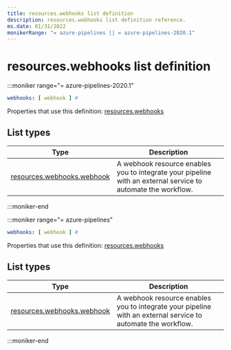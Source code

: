 ```yaml
---
title: resources.webhooks list definition
description: resources.webhooks list definition reference.
ms.date: 01/31/2022
monikerRange: "= azure-pipelines || = azure-pipelines-2020.1"
---
```


# resources.webhooks list definition


:::moniker range="= azure-pipelines-2020.1"

<!-- :::api-definition signature="webhookResources[webhookResource]" version="azure-pipelines-2020.1"::: -->

```yaml
webhooks: [ webhook ] # 
```


Properties that use this definition: [resources.webhooks](resources.md)

## List types

| Type     | Description |
|----------|-------------|
| [resources.webhooks.webhook](resources-webhooks-webhook.md) | A webhook resource enables you to integrate your pipeline with an external service to automate the workflow. |

<!-- :::api-definition-end::: -->

:::moniker-end

:::moniker range="= azure-pipelines"

<!-- :::api-definition signature="webhookResources[webhookResource]" version="azure-pipelines"::: -->

```yaml
webhooks: [ webhook ] # 
```


Properties that use this definition: [resources.webhooks](resources.md)

## List types

| Type     | Description |
|----------|-------------|
| [resources.webhooks.webhook](resources-webhooks-webhook.md) | A webhook resource enables you to integrate your pipeline with an external service to automate the workflow. |

<!-- :::api-definition-end::: -->

:::moniker-end


<!-- Remarks -->


<!-- Examples -->

